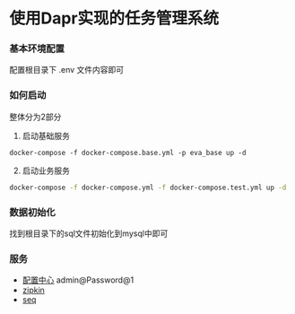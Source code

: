 # 使用Dapr实现的任务管理系统

### 基本环境配置
配置根目录下 .env 文件内容即可

### 如何启动

整体分为2部分

1. 启动基础服务
    
```shell
docker-compose -f docker-compose.base.yml -p eva_base up -d
```

2. 启动业务服务

```bash
docker-compose -f docker-compose.yml -f docker-compose.test.yml up -d
```


### 数据初始化

找到根目录下的sql文件初始化到mysql中即可

### 服务

- [配置中心](http://localhost:5005/ui#/home)  admin@Password@1
- [zipkin](http://localhost:5411/zipkin)
- [seq](http://localhost:5340/#/events)















